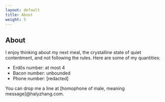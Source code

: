 ```yaml
---
layout: default
title: About
weight: 5
---
```


About
-------

I enjoy thinking about my next meal, the crystalline state of quiet contentment, and not following the rules. Here are some of my quantities:

* Erd&#337;s number: at most 4
* Bacon number: unbounded
* Phone number: [redacted]

You can drop me a line at [homophone of male, meaning message]@halyzhang.com.
